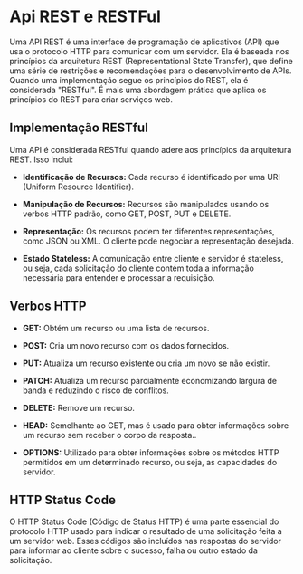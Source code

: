 # Api REST e RESTFul

Uma API REST é uma interface de programação de aplicativos (API) que usa o protocolo HTTP para comunicar com um servidor. Ela é baseada nos princípios da arquitetura REST (Representational State Transfer), que define uma série de restrições e recomendações para o desenvolvimento de APIs.
Quando uma implementação segue os princípios do REST, ela é considerada "RESTful". É mais uma abordagem prática que aplica os princípios do REST para criar serviços web.
## Implementação RESTful

Uma API é considerada RESTful quando adere aos princípios da arquitetura REST. Isso inclui:

- **Identificação de Recursos:** Cada recurso é identificado por uma URI (Uniform Resource Identifier).
  
- **Manipulação de Recursos:** Recursos são manipulados usando os verbos HTTP padrão, como GET, POST, PUT e DELETE.

- **Representação:** Os recursos podem ter diferentes representações, como JSON ou XML. O cliente pode negociar a representação desejada.

- **Estado Stateless:** A comunicação entre cliente e servidor é stateless, ou seja, cada solicitação do cliente contém toda a informação necessária para entender e processar a requisição.

## Verbos HTTP

- **GET:** Obtém um recurso ou uma lista de recursos.
  
- **POST:** Cria um novo recurso com os dados fornecidos.
  
- **PUT:** Atualiza um recurso existente ou cria um novo se não existir.

- **PATCH:** Atualiza um recurso parcialmente economizando largura de banda e reduzindo o risco de conflitos.
  
- **DELETE:** Remove um recurso.

- **HEAD:** Semelhante ao GET, mas é usado para obter informações sobre um recurso sem receber o corpo da resposta..

- **OPTIONS:** Utilizado para obter informações sobre os métodos HTTP permitidos em um determinado recurso, ou seja, as capacidades do servidor.

## HTTP Status Code

O HTTP Status Code (Código de Status HTTP) é uma parte essencial do protocolo HTTP usado para indicar o resultado de uma solicitação feita a um servidor web. Esses códigos são incluídos nas respostas do servidor para informar ao cliente sobre o sucesso, falha ou outro estado da solicitação.

